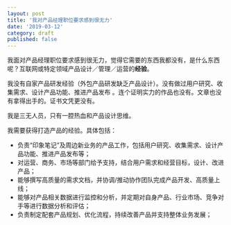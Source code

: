 ```yaml
---
layout: post
title: '我对产品经理职位要求感到很无力'
date: '2019-03-12'
category: draft
published: false
---
```


我面对产品经理职位要求感到很无力，觉得它需要的东西我都没有，是什么东西呢？互联网或特定领域产品设计／管理／运营的**经验**。

我没有自家产品研发经验（外包产品研发缺乏产品设计）。没有做过用户研究、收集需求、设计产品功能、推进产品发布
。连个证明实力的作品也没有。文章也没有拿得出手的。证书文凭更没有。

我是三无人员，只有一腔热血和产品设计思维。

我需要获得打造产品的经验。具体包括：

* 负责“印象笔记”及周边新业务的产品工作，包括用户研究、收集需求、设计产品功能、推进产品发布等；
* 对运营、商务、市场等部门给予支持，结合用户需求和经营目标，设计、改进产品；
* 能够撰写高质量的需求文档，并协调/推动协作团队完成产品开发、高质量上线；
* 能够对产品相关数据进行监控和分析，并定期对自身产品、行业市场、竞争对手等进行数据分析和评估；
* 负责制定配套产品规划、优化流程，持续改善产品并支持整体业务发展；

